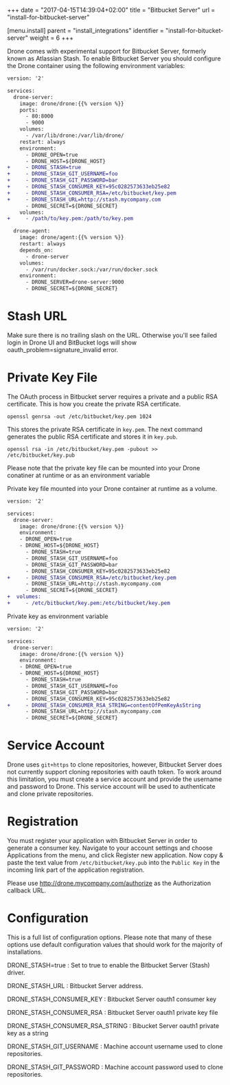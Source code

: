 +++
date = "2017-04-15T14:39:04+02:00"
title = "Bitbucket Server"
url = "install-for-bitbucket-server"

[menu.install]
  parent = "install_integrations"
  identifier = "install-for-bitucket-server"
  weight = 6
+++

Drone comes with experimental support for Bitbucket Server, formerly known as Atlassian Stash. To enable Bitbucket Server you should configure the Drone container using the following environment variables:

```diff
version: '2'

services:
  drone-server:
    image: drone/drone:{{% version %}}
    ports:
      - 80:8000
      - 9000
    volumes:
      - /var/lib/drone:/var/lib/drone/
    restart: always
    environment:
      - DRONE_OPEN=true
      - DRONE_HOST=${DRONE_HOST}
+     - DRONE_STASH=true
+     - DRONE_STASH_GIT_USERNAME=foo
+     - DRONE_STASH_GIT_PASSWORD=bar
+     - DRONE_STASH_CONSUMER_KEY=95c0282573633eb25e82
+     - DRONE_STASH_CONSUMER_RSA=/etc/bitbucket/key.pem
+     - DRONE_STASH_URL=http://stash.mycompany.com
      - DRONE_SECRET=${DRONE_SECRET}
    volumes:
+     - /path/to/key.pem:/path/to/key.pem

  drone-agent:
    image: drone/agent:{{% version %}}
    restart: always
    depends_on:
      - drone-server
    volumes:
      - /var/run/docker.sock:/var/run/docker.sock
    environment:
      - DRONE_SERVER=drone-server:9000
      - DRONE_SECRET=${DRONE_SECRET}
```

# Stash URL

Make sure there is no trailing slash on the URL. Otherwise you'll see failed login in Drone UI and BitBucket logs will show oauth_problem=signature_invalid error.

# Private Key File

The OAuth process in Bitbucket server requires a private and a public RSA certificate. This is how you create the private RSA certificate.

```nohighlight
openssl genrsa -out /etc/bitbucket/key.pem 1024
```

This stores the private RSA certificate in `key.pem`. The next command generates the public RSA certificate and stores it in `key.pub`.

```nohighlight
openssl rsa -in /etc/bitbucket/key.pem -pubout >> /etc/bitbucket/key.pub
```

Please note that the private key file can be mounted into your Drone conatiner at runtime or as an environment variable

Private key file mounted into your Drone container at runtime as a volume.

```diff
version: '2'

services:
  drone-server:
    image: drone/drone:{{% version %}}
    environment:
    - DRONE_OPEN=true
    - DRONE_HOST=${DRONE_HOST}
      - DRONE_STASH=true
      - DRONE_STASH_GIT_USERNAME=foo
      - DRONE_STASH_GIT_PASSWORD=bar
      - DRONE_STASH_CONSUMER_KEY=95c0282573633eb25e82
+     - DRONE_STASH_CONSUMER_RSA=/etc/bitbucket/key.pem
      - DRONE_STASH_URL=http://stash.mycompany.com
      - DRONE_SECRET=${DRONE_SECRET}
+  volumes:
+     - /etc/bitbucket/key.pem:/etc/bitbucket/key.pem
```

Private key as environment variable

```diff
version: '2'

services:
  drone-server:
    image: drone/drone:{{% version %}}
    environment:
    - DRONE_OPEN=true
    - DRONE_HOST=${DRONE_HOST}
      - DRONE_STASH=true
      - DRONE_STASH_GIT_USERNAME=foo
      - DRONE_STASH_GIT_PASSWORD=bar
      - DRONE_STASH_CONSUMER_KEY=95c0282573633eb25e82
+     - DRONE_STASH_CONSUMER_RSA_STRING=contentOfPemKeyAsString
      - DRONE_STASH_URL=http://stash.mycompany.com
      - DRONE_SECRET=${DRONE_SECRET}
```

# Service Account

Drone uses `git+https` to clone repositories, however, Bitbucket Server does not currently support cloning repositories with oauth token. To work around this limitation, you must create a service account and provide the username and password to Drone. This service account will be used to authenticate and clone private repositories.

# Registration

You must register your application with Bitbucket Server in order to generate a consumer key. Navigate to your account settings and choose Applications from the menu, and click Register new application. Now copy & paste the text value from `/etc/bitbucket/key.pub` into the `Public Key` in the incoming link part of the application registration.

Please use http://drone.mycompany.com/authorize as the Authorization callback URL.


# Configuration

This is a full list of configuration options. Please note that many of these options use default configuration values that should work for the majority of installations.


DRONE_STASH=true
: Set to true to enable the Bitbucket Server (Stash) driver.

DRONE_STASH_URL
: Bitbucket Server address.

DRONE_STASH_CONSUMER_KEY
: Bitbucket Server oauth1 consumer key

DRONE_STASH_CONSUMER_RSA
: Bitbucket Server oauth1 private key file

DRONE_STASH_CONSUMER_RSA_STRING
: Bibucket Server oauth1 private key as a string

DRONE_STASH_GIT_USERNAME
: Machine account username used to clone repositories.

DRONE_STASH_GIT_PASSWORD
: Machine account password used to clone repositories.
